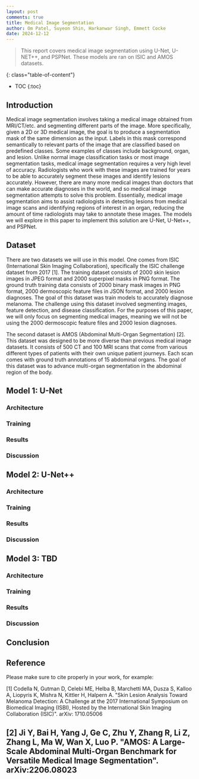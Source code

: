 ```yaml
---
layout: post
comments: true
title: Medical Image Segmentation
author: Om Patel, Suyeon Shin, Harkanwar Singh, Emmett Cocke
date: 2024-12-12
---
```



> This report covers medical image segmentation using U-Net, U-NET++, and PSPNet. These models are ran on ISIC and AMOS datasets. 


<!--more-->
{: class="table-of-content"}
* TOC
{:toc}

## Introduction
Medical image segmentation involves taking a medical image obtained from MRI/CT/etc. and segmenting different parts of the image. More specifically, given a 2D or 3D medical image, the goal is to produce a segmentation mask of the same dimension as the input. Labels in this mask correspond semantically to relevant parts of the image that are classified based on predefined classes. Some examples of classes include background, organ, and lesion. Unlike normal image classification tasks or most image segmentation tasks, medical image segmentation requires a very high level of accuracy. Radiologists who work with these images are trained for years to be able to accurately segment these images and identify lesions accurately. However, there are many more medical images than doctors that can make accurate diagnoses in the world, and so medical image segmentation attempts to solve this problem. Essentially, medical image segmentation aims to assist radiologists in detecting lesions from medical image scans and identifying regions of interest in an organ, reducing the amount of time radiologists may take to annotate these images. The models we will explore in this paper to implement this solution are U-Net, U-Net++, and PSPNet. 

## Dataset
There are two datasets we will use in this model. One comes from ISIC (International Skin Imaging Collaboration), specifically the ISIC challenge dataset from 2017 [1]. The training dataset consists of 2000 skin lesion images in JPEG format and 2000 superpixel masks in PNG format. The ground truth training data consists of 2000 binary mask images in PNG format, 2000 dermoscopic feature files in JSON format, and 2000 lesion diagnoses. The goal of this dataset was train models to accurately diagnose melanoma. The challenge using this dataset involved segmenting images, feature detection, and disease classification. For the purposes of this paper, we will only focus on segmenting medical images, meaning we will not be using the 2000 dermoscopic feature files and 2000 lesion diagnoses. 

The second dataset is AMOS (Abdominal Multi-Organ Segmentation) [2]. This dataset was designed to be more diverse than previous medical image datasets. It consists of 500 CT and 100 MRI scans that come from various different types of patients with their own unique patient journeys. Each scan comes with ground truth annotations of 15 abdominal organs. The goal of this dataset was to advance multi-organ segmentation in the abdominal region of the body. 

## Model 1: U-Net
### Architecture
### Training
### Results
### Discussion



## Model 2: U-Net++
### Architecture
### Training
### Results
### Discussion



## Model 3: TBD
### Architecture
### Training
### Results
### Discussion


## Conclusion


## Reference
Please make sure to cite properly in your work, for example:

[1] Codella N, Gutman D, Celebi ME, Helba B, Marchetti MA, Dusza S, Kalloo A, Liopyris K, Mishra N, Kittler H, Halpern A. "Skin Lesion Analysis Toward Melanoma Detection: A Challenge at the 2017 International Symposium on Biomedical Imaging (ISBI), Hosted by the International Skin Imaging Collaboration (ISIC)". arXiv: 1710.05006 

[2] Ji Y, Bai H, Yang J, Ge C, Zhu Y, Zhang R, Li Z, Zhang L, Ma W, Wan X, Luo P. "AMOS: A Large-Scale Abdominal Multi-Organ Benchmark for Versatile Medical Image Segmentation". arXiv:2206.08023 
---
